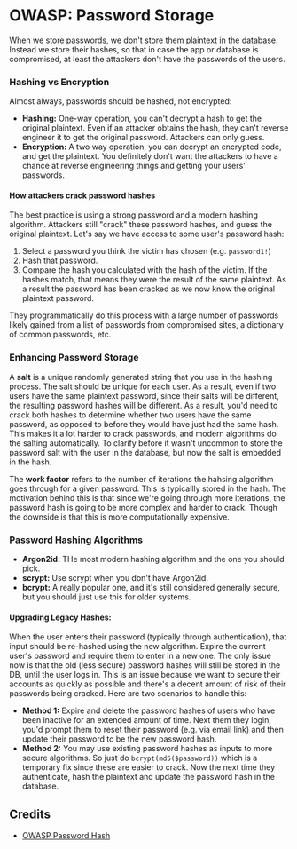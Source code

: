 # OWASP: Password Storage
When we store passwords, we don't store them plaintext in the database. Instead we store their hashes, so that in case the app or database is compromised, at least the attackers don't have the passwords of the users. 

### Hashing vs Encryption
Almost always, passwords should be hashed, not encrypted:
- **Hashing:** One-way operation, you can't decrypt a hash to get the original plaintext. Even if an attacker obtains the hash, they can't reverse engineer it to get the original password. Attackers can only guess.
- **Encryption:** A two way operation, you can decrypt an encrypted code, and get the plaintext. You definitely don't want the attackers to have a chance at reverse engineering things and getting your users' passwords.

#### How attackers crack password hashes 
The best practice is using a strong password and a modern hashing algorithm. Attackers still "crack" these password hashes, and guess the original plaintext. Let's say we have access to some user's password hash:
1. Select a password you think the victim has chosen (e.g. `password1!`)
2. Hash that password.
3. Compare the hash you calculated with the hash of the victim. If the hashes match, that means they were the result of the same plaintext. As a result the password has been cracked as we now know the original plaintext password.

They programmatically do this process with a large number of passwords likely gained from a list of passwords from compromised sites, a dictionary of common passwords, etc.

### Enhancing Password Storage 
A **salt** is a unique randomly generated string that you use in the hashing process. The salt should be unique for each user. As a result, even if two users have the same plaintext password, since their salts will be different, the resulting password hashes will be different. As a result, you'd need to crack both hashes to determine whether two users have the same password, as opposed to before they would have just had the same hash. This makes it a lot harder to crack passwords, and modern algorithms do the salting automatically. To clarify before it wasn't uncommon to store the password salt with the user in the database, but now the salt is embedded in the hash.

The **work factor** refers to the number of iterations the hahsing algorithm goes through for a given password. This is typicallly stored in the hash. The motivation behind this is that since we're going through more iterations, the password hash is going to be more complex and harder to crack. Though the downside is that this is more computationally expensive.


### Password Hashing Algorithms
- **Argon2id:** THe most modern hashing algorithm and the one you should pick.
- **scrypt:** Use scrypt when you don't have Argon2id.
- **bcrypt:** A really popular one, and it's still considered generally secure, but you should just use this for older systems.

#### Upgrading Legacy Hashes:
When the user enters their password (typically through authentication), that input should be re-hashed using the new algorithm. Expire the current user's password and require them to enter in a new one. The only issue now is that the old (less secure) password hashes will still be stored in the DB, until the user logs in. This is an issue because we want to secure their accounts as quickly as possible and there's a decent amount of risk of their passwords being cracked. Here are two scenarios to handle this:
- **Method 1:** Expire and delete the password hashes of users who have been inactive for an extended amount of time. Next them they login, you'd prompt them to reset their password (e.g. via email link) and then update their password to be the new password hash.
- **Method 2:** You may use existing password hashes as inputs to more secure algorithms. So just do `bcrypt(md5($password))` which is a temporary fix since these are easier to crack. Now the next time they authenticate, hash the plaintext and update the password hash in the database.


## Credits
- [OWASP Password Hash](https://cheatsheetseries.owasp.org/cheatsheets/Password_Storage_Cheat_Sheet.html)
